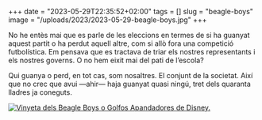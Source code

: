 +++
date = "2023-05-29T22:35:52+02:00"
tags = []
slug = "beagle-boys"
image = "/uploads/2023/2023-05-29-beagle-boys.jpg"
+++

No he entès mai que es parle de les eleccions en termes de si ha guanyat aquest partit o ha perdut aquell altre, com si allò fora una competició futbolística. Em pensava que es tractava de triar els nostres representants i els nostres governs. O no hem eixit mai del pati de l’escola?

Qui guanya o perd, en tot cas, som nosaltres. El conjunt de la societat. Així que no crec que avui —ahir— haja guanyat quasi ningú, tret dels quaranta lladres ja coneguts.

<a href="https://en.wikipedia.org/wiki/Beagle_Boys"><img src="/uploads/2023/2023-05-29-beagle-boys.jpg" alt="Vinyeta dels Beagle Boys o Golfos Apandadores de Disney."></a>